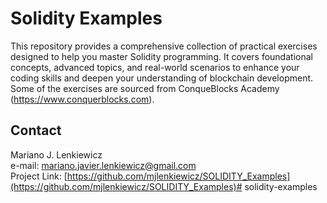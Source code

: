 # Solidity Examples

This repository provides a comprehensive collection of practical exercises designed to help you master Solidity programming. It covers foundational concepts, advanced topics, and real-world scenarios to enhance your coding skills and deepen your understanding of blockchain development. Some of the exercises are sourced from ConqueBlocks Academy (https://www.conquerblocks.com).

## Contact
Mariano J. Lenkiewicz</br>
e-mail: [mariano.javier.lenkiewicz@gmail.com](mailto:mariano.javier.lenkiewicz@gmail.com)  
Project Link: [https://github.com/mjlenkiewicz/SOLIDITY_Examples](https://github.com/mjlenkiewicz/SOLIDITY_Examples)# solidity-examples
